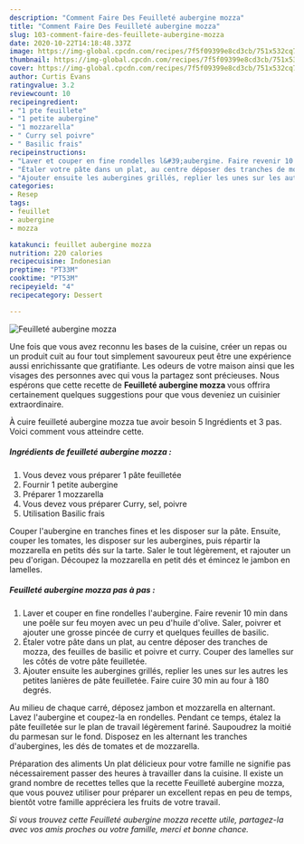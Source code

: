 ```yaml
---
description: "Comment Faire Des Feuilleté aubergine mozza"
title: "Comment Faire Des Feuilleté aubergine mozza"
slug: 103-comment-faire-des-feuillete-aubergine-mozza
date: 2020-10-22T14:18:48.337Z
image: https://img-global.cpcdn.com/recipes/7f5f09399e8cd3cb/751x532cq70/feuillete-aubergine-mozza-photo-principale-de-la-recette.jpg
thumbnail: https://img-global.cpcdn.com/recipes/7f5f09399e8cd3cb/751x532cq70/feuillete-aubergine-mozza-photo-principale-de-la-recette.jpg
cover: https://img-global.cpcdn.com/recipes/7f5f09399e8cd3cb/751x532cq70/feuillete-aubergine-mozza-photo-principale-de-la-recette.jpg
author: Curtis Evans
ratingvalue: 3.2
reviewcount: 10
recipeingredient:
- "1 pte feuillete"
- "1 petite aubergine"
- "1 mozzarella"
- " Curry sel poivre"
- " Basilic frais"
recipeinstructions:
- "Laver et couper en fine rondelles l&#39;aubergine. Faire revenir 10 min dans une poêle sur feu moyen avec un peu d&#39;huile d&#39;olive. Saler, poivrer et ajouter une grosse pincée de curry et quelques feuilles de basilic."
- "Étaler votre pâte dans un plat, au centre déposer des tranches de mozza, des feuilles de basilic et poivre et curry. Couper des lamelles sur les côtés de votre pâte feuilletée."
- "Ajouter ensuite les aubergines grillés, replier les unes sur les autres les petites lanières de pâte feuilletée. Faire cuire 30 min au four à 180 degrés."
categories:
- Resep
tags:
- feuillet
- aubergine
- mozza

katakunci: feuillet aubergine mozza 
nutrition: 220 calories
recipecuisine: Indonesian
preptime: "PT33M"
cooktime: "PT53M"
recipeyield: "4"
recipecategory: Dessert

---
```



![Feuilleté aubergine mozza](https://img-global.cpcdn.com/recipes/7f5f09399e8cd3cb/751x532cq70/feuillete-aubergine-mozza-photo-principale-de-la-recette.jpg)

Une fois que vous avez reconnu les bases de la cuisine, créer un repas ou un produit cuit au four tout simplement savoureux peut être une expérience aussi enrichissante que gratifiante. Les odeurs de votre maison ainsi que les visages des personnes avec qui vous la partagez sont précieuses. Nous espérons que cette recette de <strong> Feuilleté aubergine mozza </strong> vous offrira certainement quelques suggestions pour que vous deveniez un cuisinier extraordinaire.

<!--inarticleads1-->

À cuire feuilleté aubergine mozza tue avoir besoin 5 Ingrédients et 3 pas. Voici comment vous atteindre cette.

##### Ingrédients de feuilleté aubergine mozza :

1. Vous devez vous préparer 1 pâte feuilletée
1. Fournir 1 petite aubergine
1. Préparer 1 mozzarella
1. Vous devez vous préparer  Curry, sel, poivre
1. Utilisation  Basilic frais


Couper l&#39;aubergine en tranches fines et les disposer sur la pâte. Ensuite, couper les tomates, les disposer sur les aubergines, puis répartir la mozzarella en petits dés sur la tarte. Saler le tout légèrement, et rajouter un peu d&#39;origan. Découpez la mozzarella en petit dés et émincez le jambon en lamelles. 

<!--inarticleads2-->

##### Feuilleté aubergine mozza pas à pas :

1. Laver et couper en fine rondelles l&#39;aubergine. Faire revenir 10 min dans une poêle sur feu moyen avec un peu d&#39;huile d&#39;olive. Saler, poivrer et ajouter une grosse pincée de curry et quelques feuilles de basilic.
1. Étaler votre pâte dans un plat, au centre déposer des tranches de mozza, des feuilles de basilic et poivre et curry. Couper des lamelles sur les côtés de votre pâte feuilletée.
1. Ajouter ensuite les aubergines grillés, replier les unes sur les autres les petites lanières de pâte feuilletée. Faire cuire 30 min au four à 180 degrés.


Au milieu de chaque carré, déposez jambon et mozzarella en alternant. Lavez l&#39;aubergine et coupez-la en rondelles. Pendant ce temps, étalez la pâte feuilletée sur le plan de travail légèrement fariné. Saupoudrez la moitié du parmesan sur le fond. Disposez en les alternant les tranches d&#39;aubergines, les dés de tomates et de mozzarella. 

<!--inarticleads1-->

<p>
Préparation des aliments Un plat délicieux pour votre famille ne signifie pas nécessairement passer des heures à travailler dans la cuisine. Il existe un grand nombre de recettes telles que la recette Feuilleté aubergine mozza, que vous pouvez utiliser pour préparer un excellent repas en peu de temps, bientôt votre famille appréciera les fruits de votre travail.
</p>

<p>
<i>Si vous trouvez cette Feuilleté aubergine mozza recette utile, partagez-la avec vos amis proches ou votre famille, merci et bonne chance.</i>
</p>
